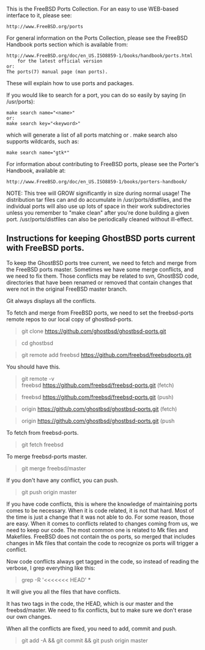 This is the FreeBSD Ports Collection.  For an easy to use
WEB-based interface to it, please see:

	http://www.FreeBSD.org/ports

For general information on the Ports Collection, please see the
FreeBSD Handbook ports section which is available from:

	http://www.FreeBSD.org/doc/en_US.ISO8859-1/books/handbook/ports.html
		for the latest official version
	or:
	The ports(7) manual page (man ports).

These will explain how to use ports and packages.

If you would like to search for a port, you can do so easily by
saying (in /usr/ports):


	make search name="<name>"
	or:
	make search key="<keyword>"

which will generate a list of all ports matching <name> or <keyword>.
make search also supports wildcards, such as:

	make search name="gtk*"

For information about contributing to FreeBSD ports, please see the Porter's
Handbook, available at:

	http://www.FreeBSD.org/doc/en_US.ISO8859-1/books/porters-handbook/

NOTE:  This tree will GROW significantly in size during normal usage!
The distribution tar files can and do accumulate in /usr/ports/distfiles,
and the individual ports will also use up lots of space in their work
subdirectories unless you remember to "make clean" after you're done
building a given port.  /usr/ports/distfiles can also be periodically
cleaned without ill-effect.


## Instructions for keeping GhostBSD ports current with FreeBSD ports.

To keep the GhostBSD ports tree current, we need to fetch and merge from the FreeBSD ports master. Sometimes we have some merge conflicts, and we need to fix them. Those conflicts may be related to svn, GhostBSD code, directories that have been renamed or removed that contain changes that were not in the original FreeBSD master branch.

Git always displays all the conflicts.

To fetch and merge from FreeBSD ports, we need to set the freebsd-ports remote repos to our local copy of ghostbsd-ports.

> git clone https://github.com/ghostbsd/ghostbsd-ports.git  

> cd ghostbsd 

> git remote add freebsd https://github.com/freebsd/freebsdports.git 

You should have this.

> git remote -v  
> freebsd    https://github.com/freebsd/freebsd-ports.git (fetch) 

> freebsd    https://github.com/freebsd/freebsd-ports.git (push) 

> origin    https://github.com/ghostbsd/ghostbsd-ports.git (fetch) 

> origin    https://github.com/ghostbsd/ghostbsd-ports.git (push 

To fetch from freebsd-ports.

> git fetch freebsd

To merge freebsd-ports master.

> git merge freebsd/master

If you don't have any conflict, you can push.

> git push origin master

If you have code conflicts, this is where the knowledge of maintaining ports comes to be necessary. When it is code related, it is not that hard. Most of the time is just a change that it was not able to do. For some reason, those are easy. When it comes to conflicts related to changes coming from us, we need to keep our code. The most common one is related to Mk files and Makefiles. FreeBSD does not contain the os ports, so merged that includes changes in Mk files that contain the code to recognize os ports will trigger a conflict.

Now code conflicts always get tagged in the code, so instead of reading the verbose, I grep everything like this:

> grep -R '<<<<<<< HEAD' *

It will give you all the files that have conflicts.

It has two tags in the code, the HEAD, which is our master and the freebsd/master. We need to fix conflicts, but to make sure we don't erase our own changes.

When all the conflicts are fixed, you need to add, commit and push.

> git add -A && git commit && git push origin master
